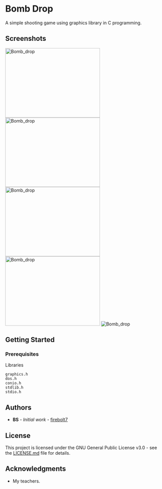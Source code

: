 # Bomb Drop

A simple shooting game using graphics library in C programming.

## Screenshots
<img src="https://github.com/firebolt7/BombDrop/blob/master/media/1.png" title="Bomb_drop" alt="Bomb_drop" width="300" height="220">
<img src="https://github.com/firebolt7/BombDrop/blob/master/media/2.png" title="Bomb_drop" alt="Bomb_drop" width="300" height="220">
<img src="https://github.com/firebolt7/BombDrop/blob/master/media/3.png" title="Bomb_drop" alt="Bomb_drop" width="300" height="220">
<img src="https://github.com/firebolt7/BombDrop/blob/master/media/4.png" title="Bomb_drop" alt="Bomb_drop" width="300" height="220">


<img src="https://github.com/firebolt7/BombDrop/blob/master/media/bomb_drop.gif" title="Bomb_drop" alt="Bomb_drop">

## Getting Started

### Prerequisites

Libraries

```
graphics.h
dos.h
conio.h
stdlib.h
stdio.h
```

## Authors

* **BS** - *Initial work* - [firebolt7](https://github.com/firebolt7)

## License

This project is licensed under the GNU General Public License v3.0 - see the [LICENSE.md](LICENSE.md) file for details.

## Acknowledgments

* My teachers.

